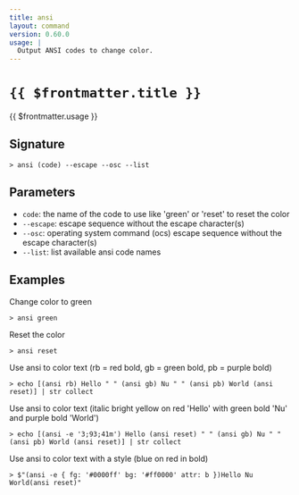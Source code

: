 ```yaml
---
title: ansi
layout: command
version: 0.60.0
usage: |
  Output ANSI codes to change color.
---
```


# `{{ $frontmatter.title }}`

<div style='white-space: pre-wrap;'>{{ $frontmatter.usage }}</div>

## Signature

`> ansi (code) --escape --osc --list`

## Parameters

- `code`: the name of the code to use like 'green' or 'reset' to reset the color
- `--escape`: escape sequence without the escape character(s)
- `--osc`: operating system command (ocs) escape sequence without the escape character(s)
- `--list`: list available ansi code names

## Examples

Change color to green

```shell
> ansi green
```

Reset the color

```shell
> ansi reset
```

Use ansi to color text (rb = red bold, gb = green bold, pb = purple bold)

```shell
> echo [(ansi rb) Hello " " (ansi gb) Nu " " (ansi pb) World (ansi reset)] | str collect
```

Use ansi to color text (italic bright yellow on red 'Hello' with green bold 'Nu' and purple bold 'World')

```shell
> echo [(ansi -e '3;93;41m') Hello (ansi reset) " " (ansi gb) Nu " " (ansi pb) World (ansi reset)] | str collect
```

Use ansi to color text with a style (blue on red in bold)

```shell
> $"(ansi -e { fg: '#0000ff' bg: '#ff0000' attr: b })Hello Nu World(ansi reset)"
```
